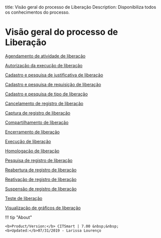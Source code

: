 title:  Visão geral do processo de Liberação
Description: Disponibiliza todos os conhecimentos do processo. 
# Visão geral do processo de Liberação

[Agendamento de atividade de liberação](/pt-br/citsmart-platform-7/processes/release/activity-schedule.html)

[Autorização da execução de liberação](/pt-br/citsmart-platform-7/processes/release/authorization-execute.html)

[Cadastro e pesquisa de justificativa de liberação](/pt-br/citsmart-platform-7/processes/release/justification.html)

[Cadastro e pesquisa de requisição de liberação](/pt-br/citsmart-platform-7/processes/release/requisition.html)

[Cadastro e pesquisa de tipo de liberação](/pt-br/citsmart-platform-7/processes/release/register-type.html)

[Cancelamento de registro de liberação](/pt-br/citsmart-platform-7/processes/release/cancellation.html)

[Captura de registro de liberação](/pt-br/citsmart-platform-7/processes/release/capture.html)

[Compartilhamento de liberação](/pt-br/citsmart-platform-7/processes/release/sharing.html)

[Encerramento de liberação](/pt-br/citsmart-platform-7/processes/release/closure.html)

[Execução de liberação](/pt-br/citsmart-platform-7/processes/release/execution.html)

[Homologação de liberação](/pt-br/citsmart-platform-7/processes/release/homologation.html)

[Pesquisa de registro de liberação](/pt-br/citsmart-platform-7/processes/release/log-search.html)

[Reabertura de registro de liberação](/pt-br/citsmart-platform-7/processes/release/reopen.html)

[Reativação de registro de liberação](/pt-br/citsmart-platform-7/processes/release/reactivate.html)

[Suspensão de registro de liberação](/pt-br/citsmart-platform-7/processes/release/suspension.html)

[Teste de liberação](/pt-br/citsmart-platform-7/processes/release/test.html)

[Visualização de gráficos de liberação](/pt-br/citsmart-platform-7/processes/release/graph-view.html)

!!! tip "About"

    <b>Product/Version:</b> CITSmart | 7.00 &nbsp;&nbsp;
    <b>Updated:</b>07/31/2019 - Larissa Lourenço
